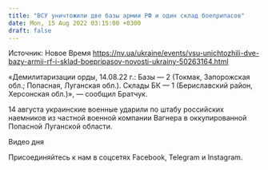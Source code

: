 ```yaml
---
title: "ВСУ уничтожили две базы армии РФ и один склад боеприпасов"
date: Mon, 15 Aug 2022 03:15:00 +0300
draft: false
---
```

Источник: Новое Время https://nv.ua/ukraine/events/vsu-unichtozhili-dve-bazy-armii-rf-i-sklad-boepripasov-novosti-ukrainy-50263164.html


«Демилитаризации орды, 14.08.22 г.: Базы — 2 (Токмак, Запорожская обл.; Попасная, Луганская обл.). Склады БК — 1 (Бериславский район, Херсонская обл.)», — сообщил Братчук.

14 августа украинские военные ударили по штабу российских наемников из частной военной компании Вагнера в оккупированной Попасной Луганской области.

 Видео дня  

Присоединяйтесь к нам в соцсетях Facebook, Telegram и Instagram.
